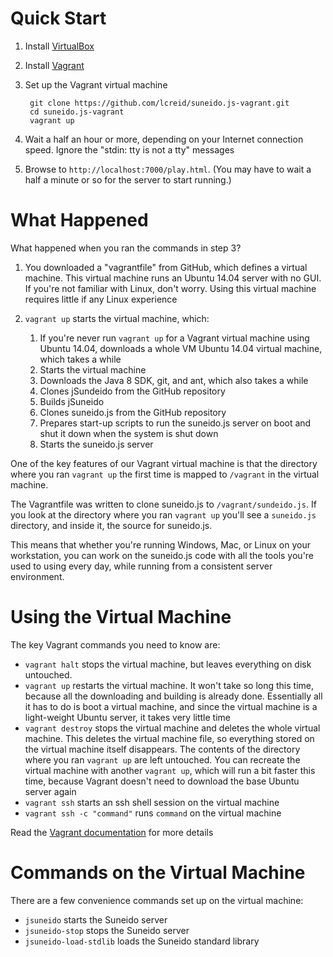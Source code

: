 # Quick Start

1. Install [VirtualBox](http://www.virtualbox.org/)
2. Install [Vagrant](https://docs.vagrantup.com/v2/installation/)
3. Set up the Vagrant virtual machine

        git clone https://github.com/lcreid/suneido.js-vagrant.git
        cd suneido.js-vagrant
        vagrant up

4. Wait a half an hour or more, depending on your Internet connection speed. Ignore the "stdin: tty is not a tty" messages
5. Browse to `http://localhost:7000/play.html`. (You may have to wait a half a minute or so for the server to start running.)

# What Happened

What happened when you ran the commands in step 3?

1. You downloaded a "vagrantfile" from GitHub, which defines a virtual machine. This virtual machine runs an Ubuntu 14.04 server with no GUI. If you're not familiar with Linux, don't worry. Using this virtual machine requires little if any Linux experience
2. `vagrant up` starts the virtual machine, which:

    1. If you're never run `vagrant up` for a Vagrant virtual machine using Ubuntu 14.04, downloads a whole VM Ubuntu 14.04 virtual machine, which takes a while
    2. Starts the virtual machine
    3. Downloads the Java 8 SDK, git, and ant, which also takes a while
    4. Clones jSundeido from the GitHub repository
    5. Builds jSuneido
    6. Clones suneido.js from the GitHub repository
    7. Prepares start-up scripts to run the suneido.js server on boot and shut it down when the system is shut down
    8. Starts the suneido.js server


One of the key features of our Vagrant virtual machine is that the directory where you ran `vagrant up` the first time is mapped to `/vagrant` in the virtual machine.

The Vagrantfile was written to clone suneido.js to `/vagrant/sundeido.js`. If you look at the directory where you ran `vagrant up` you'll see a `suneido.js` directory, and inside it, the source for suneido.js.

This means that whether you're running Windows, Mac, or Linux on your workstation, you can work on the suneido.js code with all the tools you're used to using every day, while running from a consistent server environment.

# Using the Virtual Machine

The key Vagrant commands you need to know are:

* `vagrant halt` stops the virtual machine, but leaves everything on disk untouched.
* `vagrant up` restarts the virtual machine. It won't take so long this time, because all the downloading and building is already done. Essentially all it has to do is boot a virtual machine, and since the virtual machine is a light-weight Ubuntu server, it takes very little time
* `vagrant destroy` stops the virtual machine and deletes the whole virtual machine. This deletes the virtual machine file, so everything stored on the virtual machine itself disappears. The contents of the directory where you ran `vagrant up` are left untouched. You can recreate the virtual machine with another `vagrant up`, which will run a bit faster this time, because Vagrant doesn't need to download the base Ubuntu server again
* `vagrant ssh` starts an ssh shell session on the virtual machine
* `vagrant ssh -c "command"` runs `command` on the virtual machine

Read the [Vagrant documentation](https://docs.vagrantup.com/v2/) for more details

# Commands on the Virtual Machine

There are a few convenience commands set up on the virtual machine:

* `jsuneido` starts the Suneido server
* `jsuneido-stop` stops the Suneido server
* `jsuneido-load-stdlib` loads the Suneido standard library

